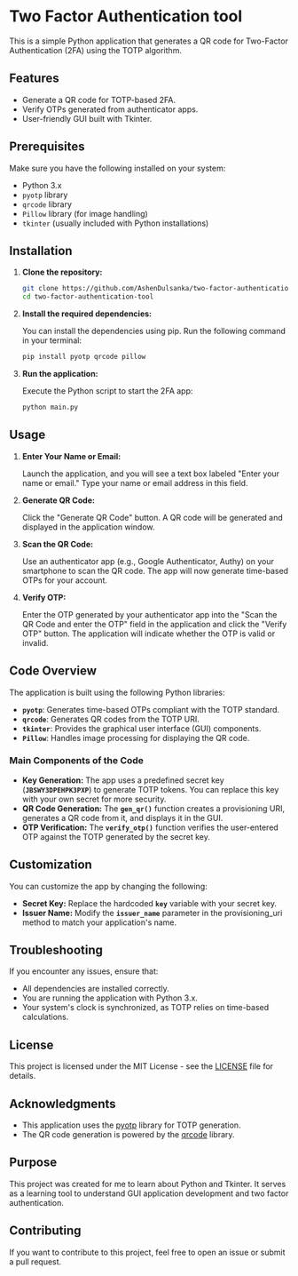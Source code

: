 # Two Factor Authentication tool

This is a simple Python application that generates a QR code for Two-Factor Authentication (2FA) using the TOTP algorithm. 

## Features

- Generate a QR code for TOTP-based 2FA.
- Verify OTPs generated from authenticator apps.
- User-friendly GUI built with Tkinter.

## Prerequisites

Make sure you have the following installed on your system:

- Python 3.x
- `pyotp` library
- `qrcode` library
- `Pillow` library (for image handling)
- `tkinter` (usually included with Python installations)

## Installation

1. **Clone the repository:**

   ```bash
   git clone https://github.com/AshenDulsanka/two-factor-authentication-tool
   cd two-factor-authentication-tool
   ```

2. **Install the required dependencies:**

    You can install the dependencies using pip. Run the following command in your terminal:

    ```bash
    pip install pyotp qrcode pillow
    ```

3. **Run the application:**

    Execute the Python script to start the 2FA app:

    ```bash
    python main.py
    ```

## Usage

1. **Enter Your Name or Email:**

    Launch the application, and you will see a text box labeled "Enter your name or email." Type your name or email address in this field.

2. **Generate QR Code:**

    Click the "Generate QR Code" button. A QR code will be generated and displayed in the application window.

3. **Scan the QR Code:**

    Use an authenticator app (e.g., Google Authenticator, Authy) on your smartphone to scan the QR code. The app will now generate time-based OTPs for your account.

4. **Verify OTP:**

    Enter the OTP generated by your authenticator app into the "Scan the QR Code and enter the OTP" field in the application and click the "Verify OTP" button. The application will indicate whether the OTP is valid or invalid.


## Code Overview

The application is built using the following Python libraries:

- **`pyotp`**: Generates time-based OTPs compliant with the TOTP standard.
- **`qrcode`**: Generates QR codes from the TOTP URI.
- **`tkinter`**: Provides the graphical user interface (GUI) components.
- **`Pillow`**: Handles image processing for displaying the QR code.


### Main Components of the Code

- **Key Generation:** The app uses a predefined secret key (**`JBSWY3DPEHPK3PXP`**) to generate TOTP tokens. You can replace this key with your own secret for more security.
- **QR Code Generation:** The **`gen_qr()`** function creates a provisioning URI, generates a QR code from it, and displays it in the GUI.
- **OTP Verification:** The **`verify_otp()`** function verifies the user-entered OTP against the TOTP generated by the secret key.


## Customization

You can customize the app by changing the following:

- **Secret Key:** Replace the hardcoded **`key`** variable with your secret key.
- **Issuer Name:** Modify the **`issuer_name`** parameter in the provisioning_uri method to match your application's name.


## Troubleshooting

If you encounter any issues, ensure that:

- All dependencies are installed correctly.
- You are running the application with Python 3.x.
- Your system's clock is synchronized, as TOTP relies on time-based calculations.


## License

This project is licensed under the MIT License - see the <a href="LICENSE">LICENSE</a> file for details.


## Acknowledgments

- This application uses the <a href="https://github.com/pyauth/pyotp">pyotp</a> library for TOTP generation.
- The QR code generation is powered by the <a href="https://github.com/lincolnloop/python-qrcode">qrcode</a> library.

## Purpose

This project was created for me to learn about Python and Tkinter. It serves as a learning tool to understand GUI application development and two factor authentication.


## Contributing

If you want to contribute to this project, feel free to open an issue or submit a pull request.
